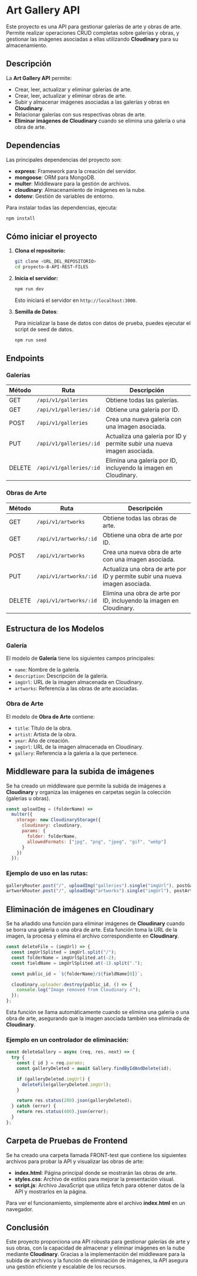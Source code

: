 # Art Gallery API

Este proyecto es una API para gestionar galerías de arte y obras de arte. Permite realizar operaciones CRUD completas sobre galerías y obras, y gestionar las imágenes asociadas a ellas utilizando **Cloudinary** para su almacenamiento.

## **Descripción**

La **Art Gallery API** permite:

- Crear, leer, actualizar y eliminar galerías de arte.
- Crear, leer, actualizar y eliminar obras de arte.
- Subir y almacenar imágenes asociadas a las galerías y obras en **Cloudinary**.
- Relacionar galerías con sus respectivas obras de arte.
- **Eliminar imágenes de Cloudinary** cuando se elimina una galería o una obra de arte.

## **Dependencias**

Las principales dependencias del proyecto son:

- **express**: Framework para la creación del servidor.
- **mongoose**: ORM para MongoDB.
- **multer**: Middleware para la gestión de archivos.
- **cloudinary**: Almacenamiento de imágenes en la nube.
- **dotenv**: Gestión de variables de entorno.

Para instalar todas las dependencias, ejecuta:

```bash
npm install
```

## **Cómo iniciar el proyecto**

1. **Clona el repositorio:**

   ```bash
   git clone <URL_DEL_REPOSITORIO>
   cd proyecto-8-API-REST-FILES
   ```

2. **Inicia el servidor:**

   ```bash
   npm run dev
   ```

   Esto iniciará el servidor en `http://localhost:3000`.

3. **Semilla de Datos**:

   Para inicializar la base de datos con datos de prueba, puedes ejecutar el script de seed de datos.

   ```bash
   npm run seed
   ```

## **Endpoints**

### **Galerías**

| Método | Ruta                    | Descripción                                                             |
| ------ | ----------------------- | ----------------------------------------------------------------------- |
| GET    | `/api/v1/galleries`     | Obtiene todas las galerías.                                             |
| GET    | `/api/v1/galleries/:id` | Obtiene una galería por ID.                                             |
| POST   | `/api/v1/galleries`     | Crea una nueva galería con una imagen asociada.                         |
| PUT    | `/api/v1/galleries/:id` | Actualiza una galería por ID y permite subir una nueva imagen asociada. |
| DELETE | `/api/v1/galleries/:id` | Elimina una galería por ID, incluyendo la imagen en Cloudinary.         |

### **Obras de Arte**

| Método | Ruta                   | Descripción                                                                  |
| ------ | ---------------------- | ---------------------------------------------------------------------------- |
| GET    | `/api/v1/artworks`     | Obtiene todas las obras de arte.                                             |
| GET    | `/api/v1/artworks/:id` | Obtiene una obra de arte por ID.                                             |
| POST   | `/api/v1/artworks`     | Crea una nueva obra de arte con una imagen asociada.                         |
| PUT    | `/api/v1/artworks/:id` | Actualiza una obra de arte por ID y permite subir una nueva imagen asociada. |
| DELETE | `/api/v1/artworks/:id` | Elimina una obra de arte por ID, incluyendo la imagen en Cloudinary.         |

## **Estructura de los Modelos**

### **Galería**

El modelo de **Galería** tiene los siguientes campos principales:

- `name`: Nombre de la galería.
- `description`: Descripción de la galería.
- `imgUrl`: URL de la imagen almacenada en Cloudinary.
- `artworks`: Referencia a las obras de arte asociadas.

### **Obra de Arte**

El modelo de **Obra de Arte** contiene:

- `title`: Título de la obra.
- `artist`: Artista de la obra.
- `year`: Año de creación.
- `imgUrl`: URL de la imagen almacenada en Cloudinary.
- `gallery`: Referencia a la galería a la que pertenece.

## **Middleware para la subida de imágenes**

Se ha creado un middleware que permite la subida de imágenes a **Cloudinary** y organiza las imágenes en carpetas según la colección (galerías u obras).

```javascript
const uploadImg = (folderName) =>
  multer({
    storage: new CloudinaryStorage({
      cloudinary: cloudinary,
      params: {
        folder: folderName,
        allowedFormats: ["jpg", "png", "jpeg", "gif", "webp"]
      }
    })
  });
```

### Ejemplo de uso en las rutas:

```javascript
galleryRouter.post("/", uploadImg("galleries").single("imgUrl"), postGallery);
artworkRouter.post("/", uploadImg("artworks").single("imgUrl"), postArtwork);
```

## **Eliminación de imágenes en Cloudinary**

Se ha añadido una función para eliminar imágenes de **Cloudinary** cuando se borra una galería o una obra de arte. Esta función toma la URL de la imagen, la procesa y elimina el archivo correspondiente en **Cloudinary**.

```javascript
const deleteFile = (imgUrl) => {
  const imgUrlSplited = imgUrl.split("/");
  const folderName = imgUrlSplited.at(-2);
  const fieldName = imgUrlSplited.at(-1).split(".");

  const public_id = `${folderName}/${fieldName[0]}`;

  cloudinary.uploader.destroy(public_id, () => {
    console.log("Image removed from Cloudinary 🔥");
  });
};
```

Esta función se llama automáticamente cuando se elimina una galería o una obra de arte, asegurando que la imagen asociada también sea eliminada de **Cloudinary**.

### Ejemplo en un controlador de eliminación:

```javascript
const deleteGallery = async (req, res, next) => {
  try {
    const { id } = req.params;
    const galleryDeleted = await Gallery.findByIdAndDelete(id);

    if (galleryDeleted.imgUrl) {
      deleteFile(galleryDeleted.imgUrl);
    }

    return res.status(200).json(galleryDeleted);
  } catch (error) {
    return res.status(400).json(error);
  }
};
```

## **Carpeta de Pruebas de Frontend**

Se ha creado una carpeta llamada FRONT-test que contiene los siguientes archivos para probar la API y visualizar las obras de arte:

- **index.html**: Página principal donde se mostrarán las obras de arte.
- **styles.css**: Archivo de estilos para mejorar la presentación visual.
- **script.js**: Archivo JavaScript que utiliza fetch para obtener datos de la API y mostrarlos en la página.

Para ver el funcionamiento, simplemente abre el archivo **index.html** en un navegador.

## **Conclusión**

Este proyecto proporciona una API robusta para gestionar galerías de arte y sus obras, con la capacidad de almacenar y eliminar imágenes en la nube mediante **Cloudinary**. Gracias a la implementación del middleware para la subida de archivos y la función de eliminación de imágenes, la API asegura una gestión eficiente y escalable de los recursos.
